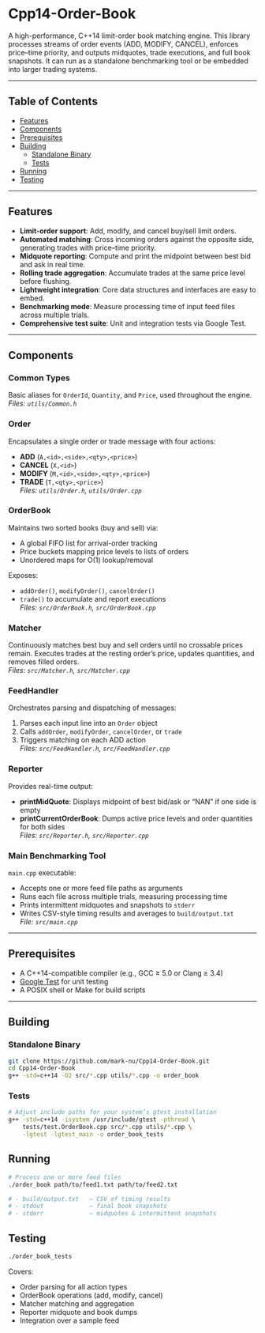 # Cpp14-Order-Book

A high-performance, C++14 limit-order book matching engine. This library processes streams of order events (ADD, MODIFY, CANCEL), enforces price–time priority, and outputs midquotes, trade executions, and full book snapshots. It can run as a standalone benchmarking tool or be embedded into larger trading systems.

---

## Table of Contents

- [Features](#features)
- [Components](#components)
- [Prerequisites](#prerequisites)
- [Building](#building)
  - [Standalone Binary](#standalone-binary)
  - [Tests](#tests)
- [Running](#running)
- [Testing](#testing)

---

## Features

- **Limit-order support**: Add, modify, and cancel buy/sell limit orders.
- **Automated matching**: Cross incoming orders against the opposite side, generating trades with price–time priority.
- **Midquote reporting**: Compute and print the midpoint between best bid and ask in real time.
- **Rolling trade aggregation**: Accumulate trades at the same price level before flushing.
- **Lightweight integration**: Core data structures and interfaces are easy to embed.
- **Benchmarking mode**: Measure processing time of input feed files across multiple trials.
- **Comprehensive test suite**: Unit and integration tests via Google Test.

---

## Components

### Common Types

Basic aliases for `OrderId`, `Quantity`, and `Price`, used throughout the engine.  
_Files: `utils/Common.h`_

### Order

Encapsulates a single order or trade message with four actions:

- **ADD** (`A,<id>,<side>,<qty>,<price>`)
- **CANCEL** (`X,<id>`)
- **MODIFY** (`M,<id>,<side>,<qty>,<price>`)
- **TRADE** (`T,<qty>,<price>`)  
  _Files: `utils/Order.h`, `utils/Order.cpp`_

### OrderBook

Maintains two sorted books (buy and sell) via:

- A global FIFO list for arrival-order tracking
- Price buckets mapping price levels to lists of orders
- Unordered maps for O(1) lookup/removal

Exposes:

- `addOrder()`, `modifyOrder()`, `cancelOrder()`
- `trade()` to accumulate and report executions  
  _Files: `src/OrderBook.h`, `src/OrderBook.cpp`_

### Matcher

Continuously matches best buy and sell orders until no crossable prices remain. Executes trades at the resting order’s price, updates quantities, and removes filled orders.  
_Files: `src/Matcher.h`, `src/Matcher.cpp`_

### FeedHandler

Orchestrates parsing and dispatching of messages:

1. Parses each input line into an `Order` object
2. Calls `addOrder`, `modifyOrder`, `cancelOrder`, or `trade`
3. Triggers matching on each ADD action  
   _Files: `src/FeedHandler.h`, `src/FeedHandler.cpp`_

### Reporter

Provides real-time output:

- **printMidQuote**: Displays midpoint of best bid/ask or “NAN” if one side is empty
- **printCurrentOrderBook**: Dumps active price levels and order quantities for both sides  
  _Files: `src/Reporter.h`, `src/Reporter.cpp`_

### Main Benchmarking Tool

`main.cpp` executable:

- Accepts one or more feed file paths as arguments
- Runs each file across multiple trials, measuring processing time
- Prints intermittent midquotes and snapshots to `stderr`
- Writes CSV-style timing results and averages to `build/output.txt`  
  _File: `src/main.cpp`_

---

## Prerequisites

- A C++14-compatible compiler (e.g., GCC ≥ 5.0 or Clang ≥ 3.4)
- [Google Test](https://github.com/google/googletest) for unit testing
- A POSIX shell or Make for build scripts

---

## Building

### Standalone Binary

```bash
git clone https://github.com/mark-nu/Cpp14-Order-Book.git
cd Cpp14-Order-Book
g++ -std=c++14 -O2 src/*.cpp utils/*.cpp -o order_book
```

### Tests

```bash
# Adjust include paths for your system’s gtest installation
g++ -std=c++14 -isystem /usr/include/gtest -pthread \
    tests/test.OrderBook.cpp src/*.cpp utils/*.cpp \
    -lgtest -lgtest_main -o order_book_tests
```

## Running

```bash
# Process one or more feed files
./order_book path/to/feed1.txt path/to/feed2.txt

# - build/output.txt   — CSV of timing results
# - stdout             — final book snapshots
# - stderr             — midquotes & intermittent snapshots
```

## Testing

```bash
./order_book_tests
```

Covers:

- Order parsing for all action types
- OrderBook operations (add, modify, cancel)
- Matcher matching and aggregation
- Reporter midquote and book dumps
- Integration over a sample feed
